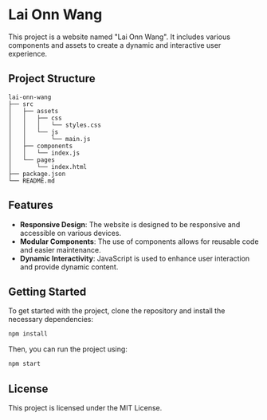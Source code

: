 # Lai Onn Wang

This project is a website named "Lai Onn Wang". It includes various components and assets to create a dynamic and interactive user experience.

## Project Structure

```
lai-onn-wang
├── src
│   ├── assets
│   │   ├── css
│   │   │   └── styles.css
│   │   └── js
│   │       └── main.js
│   ├── components
│   │   └── index.js
│   └── pages
│       └── index.html
├── package.json
└── README.md
```

## Features

- **Responsive Design**: The website is designed to be responsive and accessible on various devices.
- **Modular Components**: The use of components allows for reusable code and easier maintenance.
- **Dynamic Interactivity**: JavaScript is used to enhance user interaction and provide dynamic content.

## Getting Started

To get started with the project, clone the repository and install the necessary dependencies:

```bash
npm install
```

Then, you can run the project using:

```bash
npm start
```

## License

This project is licensed under the MIT License.